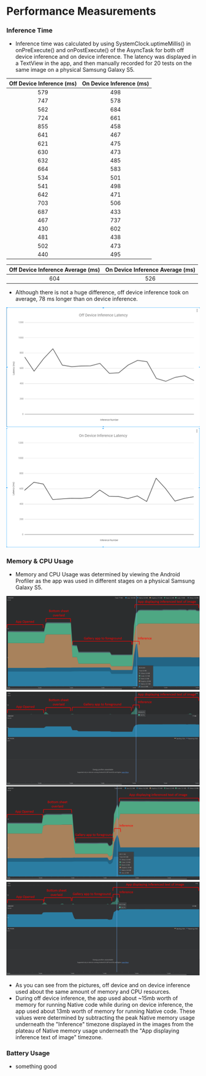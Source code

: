 # Performance Measurements
### Inference Time
* Inference time was calculated by using SystemClock.uptimeMillis() in onPreExecute() and onPostExecute() of the AsyncTask for both off device inference and on device inference. The latency was displayed in a TextView in the app, and then manually recorded for 20 tests on the same image on a physical Samsung Galaxy S5.

|Off Device Inference (ms)| On Device Inference (ms)|
|:-----------------------:|:-----------------------:|
|           579           |           498           |
|           747           |           578           |
|           562           |           684           |
|           724           |           661           |
|           855           |           458           |
|           641           |           467           |
|           621           |           475           |
|           630           |           473           |
|           632           |           485           |
|           664           |           583           |
|           534           |           501           |
|           541           |           498           |
|           642           |           471           |
|           703           |           506           |
|           687           |           433           |
|           467           |           737           |
|           430           |           602           |
|           481           |           438           |
|           502           |           473           |
|           440           |           495           |

|Off Device Inference Average (ms)| On Device Inference Average (ms)|
|:-------------------------------:|:-------------------------------:|
|               604               |               526               |

* Although there is not a huge difference, off device inference took on average, 78 ms longer than on device inference.

![offDeviceLatency](images/offDeviceLatency.png) 
![onDeviceLatency](images/onDeviceLatency.png) 

### Memory & CPU Usage
* Memory and CPU Usage was determined by viewing the Android Profiler as the app was used in different stages on a physical Samsung Galaxy S5.


![offDeviceMemory](images/offDeviceMemory.png) 
![offDeviceCPU](images/offDeviceCPU.png) 
![onDeviceMemory](images/onDeviceMemory.png) 
![onDeviceMemory](images/onDeviceCPU.png) 

* As you can see from the pictures, off device and on device inference used about the same amount of memory and CPU resources.
* During off device inference, the app used about ~15mb worth of memory for running Native code while during on device inference, the app used about 13mb worth of memory for running Native code. These values were determined by subtracting the peak Native memory usage underneath the "Inference" timezone displayed in the images from the plateau of Native memory usage underneath the "App displaying inference text of image" timezone.

### Battery Usage
* something good
